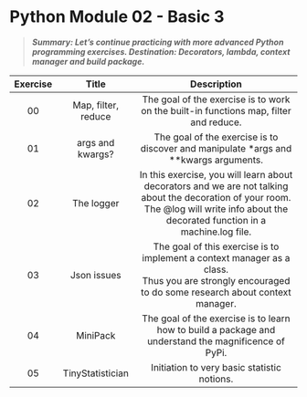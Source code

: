 # Python Module 02 - Basic 3

> ***Summary: Let’s continue practicing with more advanced Python programming exercises. Destination: Decorators, lambda, context manager and build package.***

| Exercise |        Title        |                         Description                          |
| :------: | :-----------------: | :----------------------------------------------------------: |
|    00    | Map, filter, reduce | The goal of the exercise is to work on the built-in functions map, filter and reduce. |
|    01    |  args and kwargs?   | The goal of the exercise is to discover and manipulate *args and **kwargs arguments. |
|    02    |     The logger      | In this exercise, you will learn about decorators and we are not talking about the decoration of your room.<br/>The @log will write info about the decorated function in a machine.log file. |
|    03    |     Json issues     | The goal of this exercise is to implement a context manager as a class.<br/> Thus you are strongly encouraged to do some research about context manager. |
|    04    |      MiniPack       | The goal of the exercise is to learn how to build a package and understand the magnificence of PyPi. |
|    05    |  TinyStatistician   |         Initiation to very basic statistic notions.          |
